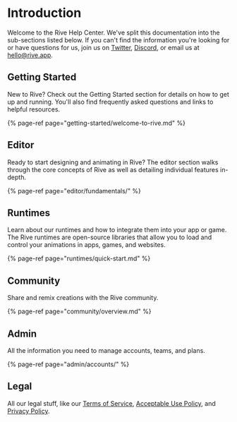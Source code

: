 # Introduction

Welcome to the Rive Help Center. We've split this documentation into the sub-sections listed below. If you can't find the information you're looking for or have questions for us, join us on [Twitter](https://twitter.com/rive_app), [Discord](https://discord.com/invite/FGjmaTr), or email us at [hello@rive.app](mailto:hello@rive.app).

## Getting Started

New to Rive? Check out the Getting Started section for details on how to get up and running. You'll also find frequently asked questions and links to helpful resources.

{% page-ref page="getting-started/welcome-to-rive.md" %}

## Editor

Ready to start designing and animating in Rive? The editor section walks through the core concepts of Rive as well as detailing individual features in-depth.

{% page-ref page="editor/fundamentals/" %}

## Runtimes

Learn about our runtimes and how to integrate them into your app or game. The Rive runtimes are open-source libraries that allow you to load and control your animations in apps, games, and websites.

{% page-ref page="runtimes/quick-start.md" %}

## Community

Share and remix creations with the Rive community.

{% page-ref page="community/overview.md" %}

## Admin

All the information you need to manage accounts, teams, and plans.

{% page-ref page="admin/accounts/" %}

## Legal

All our legal stuff, like our [Terms of Service](legal/terms-of-service.md), [Acceptable Use Policy](legal/acceptable-use-policy.md), and [Privacy Policy](legal/privacy-policy.md).

